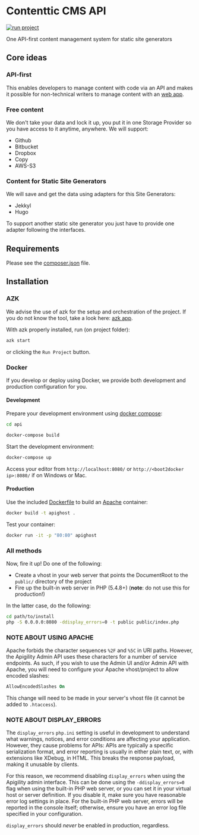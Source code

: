 Contenttic CMS API
==============================

[![run project](https://s3-sa-east-1.amazonaws.com/assets.azk.io/run-project.png)](http://run.azk.io/start/?repo=contenttic/api)

One API-first content management system for static site generators

Core ideas
----------
### API-first

This enables developers to manage content with code via an API and makes it possible for non-technical writers to manage content with an [web app](https://github.com/contenttic/editor).

### Free content

We don't take your data and lock it up, you put it in one Storage Provider so you have access to it anytime, anywhere.
We will support:
- Github
- Bitbucket
- Dropbox
- Copy
- AWS-S3

### Content for Static Site Generators

We will save and get the data using adapters for this Site Generators:

- Jekkyl
- Hugo

To support another static site generator you just have to provide one adapter following the interfaces.

Requirements
------------

Please see the [composer.json](composer.json) file.

Installation
------------

### AZK

We advise the use of azk for the setup and orchestration of the project.
If you do not know the tool, take a look here: [azk app](http://www.azk.io/).

With azk properly installed, run (on project folder):
```bash
azk start
```
or clicking the `Run Project` button.

### Docker

If you develop or deploy using Docker, we provide both development and production configuration for
you.

#### Development

Prepare your development environment using [docker compose](https://docs.docker.com/compose/install/):
```bash
cd api

docker-compose build
```

Start the development environment:
```bash
docker-compose up
```
Access your editor from `http://localhost:8080/` or `http://<boot2docker ip>:8080/` if on Windows or Mac.

#### Production

Use the included [Dockerfile](https://docs.docker.com/reference/builder/) to build an [Apache](http://httpd.apache.org/) container:
```bash
docker build -t apighost .
```

Test your container:
```bash
docker run -it -p "80:80" apighost
```
### All methods

Now, fire it up! Do one of the following:

- Create a vhost in your web server that points the DocumentRoot to the
  `public/` directory of the project
- Fire up the built-in web server in PHP (5.4.8+) (**note**: do not use this for
  production!)

In the latter case, do the following:

```bash
cd path/to/install
php -S 0.0.0.0:8080 -ddisplay_errors=0 -t public public/index.php
```

### NOTE ABOUT USING APACHE

Apache forbids the character sequences `%2F` and `%5C` in URI paths. However, the Apigility Admin
API uses these characters for a number of service endpoints. As such, if you wish to use the
Admin UI and/or Admin API with Apache, you will need to configure your Apache vhost/project to
allow encoded slashes:

```apache
AllowEncodedSlashes On
```

This change will need to be made in your server's vhost file (it cannot be added to `.htaccess`).

### NOTE ABOUT DISPLAY_ERRORS

The `display_errors` `php.ini` setting is useful in development to understand what warnings,
notices, and error conditions are affecting your application. However, they cause problems for APIs:
APIs are typically a specific serialization format, and error reporting is usually in either plain
text, or, with extensions like XDebug, in HTML. This breaks the response payload, making it unusable
by clients.

For this reason, we recommend disabling `display_errors` when using the Apigility admin interface.
This can be done using the `-ddisplay_errors=0` flag when using the built-in PHP web server, or you
can set it in your virtual host or server definition. If you disable it, make sure you have
reasonable error log settings in place. For the built-in PHP web server, errors will be reported in
the console itself; otherwise, ensure you have an error log file specified in your configuration.

`display_errors` should *never* be enabled in production, regardless.
